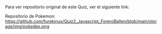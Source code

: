 Para ver repositorio original de este Quiz, ver el siguiente link:

Repositorio de Pokemon: https://github.com/furekinux/Quiz2_Javascript_ForeroBallen/blob/main/storage/img/pokedex.png